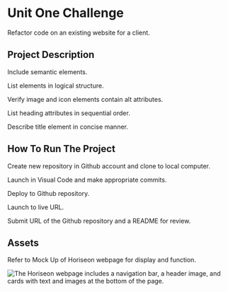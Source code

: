 # Unit One Challenge

Refactor code on an existing website for a client.



## Project Description 

Include semantic elements.

List elements in logical structure.

Verify image and icon elements contain alt attributes.

List heading attributes in sequential order.

Describe title element in concise manner.




## How To Run The Project

Create new repository in Github account and clone to local computer.

Launch in Visual Code and make appropriate commits.

Deploy to Github repository.

Launch to live URL.

Submit URL of the Github repository and a README for review.




## Assets


Refer to Mock Up of Horiseon webpage for display and function.

![The Horiseon webpage includes a navigation bar, a header image, and cards with text and images at the bottom of the page.](./Assets/01-html-css-git-homework-demo.png)

